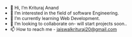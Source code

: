 - 👋 Hi, I’m Krituraj Anand
- 👀 I’m interested in the field of software Engineering.
- 🌱 I’m currently learning Web Development.
- 💞️ I’m looking to collaborate on- will start projects soon..
- 📫 How to reach me - jaiswalkrituraj20@gmail.com 

<!---
kjais1720/kjais1720 is a ✨ special ✨ repository because its `README.md` (this file) appears on your GitHub profile.
You can click the Preview link to take a look at your changes.
--->
